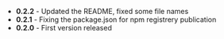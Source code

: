 * __0.2.2__ - Updated the README, fixed some file names
* __0.2.1__ - Fixing the package.json for npm registrery publication
* __0.2.0__ - First version released